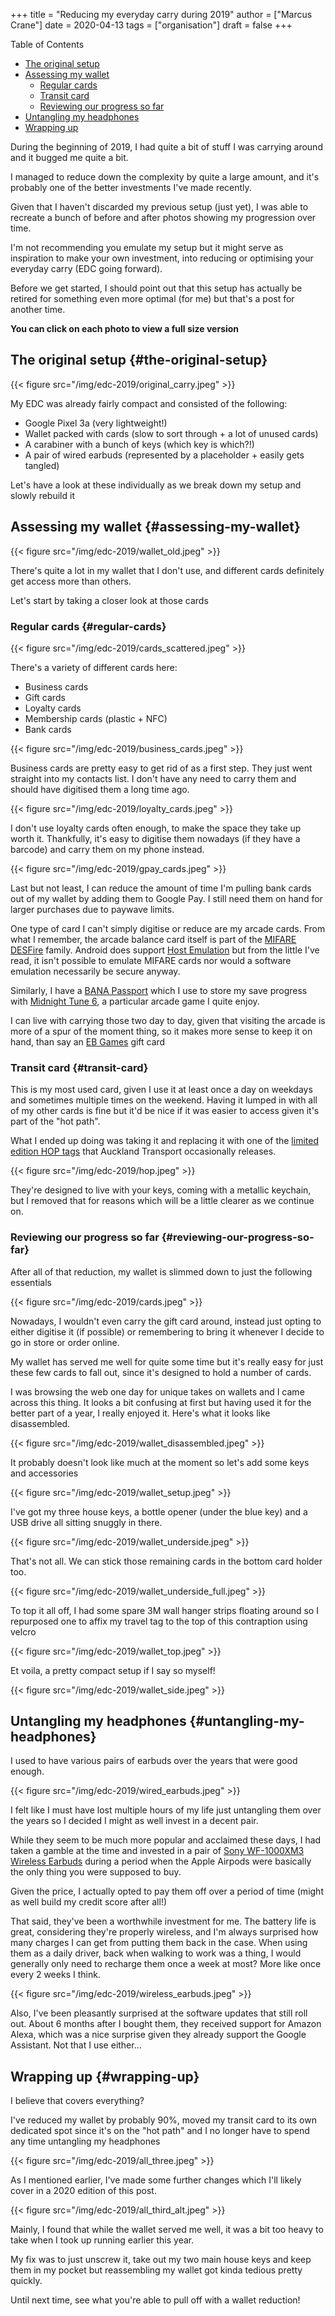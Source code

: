 +++
title = "Reducing my everyday carry during 2019"
author = ["Marcus Crane"]
date = 2020-04-13
tags = ["organisation"]
draft = false
+++

<div class="ox-hugo-toc toc">
<div></div>

<div class="heading">Table of Contents</div>

- [The original setup](#the-original-setup)
- [Assessing my wallet](#assessing-my-wallet)
    - [Regular cards](#regular-cards)
    - [Transit card](#transit-card)
    - [Reviewing our progress so far](#reviewing-our-progress-so-far)
- [Untangling my headphones](#untangling-my-headphones)
- [Wrapping up](#wrapping-up)

</div>
<!--endtoc-->

During the beginning of 2019, I had quite a bit of stuff I was carrying around and it bugged me quite a bit.

I managed to reduce down the complexity by quite a large amount, and it's probably one of the better investments I've made recently.

Given that I haven't discarded my previous setup (just yet), I was able to recreate a bunch of before and after photos showing my progression over time.

I'm not recommending you emulate my setup but it might serve as inspiration to make your own investment, into reducing or optimising your everyday carry (EDC going forward).

Before we get started, I should point out that this setup has actually be retired for something even more optimal (for me) but that's a post for another time.

**You can click on each photo to view a full size version**


## The original setup {#the-original-setup}

{{< figure src="/img/edc-2019/original_carry.jpeg" >}}

My EDC was already fairly compact and consisted of the following:

-   Google Pixel 3a (very lightweight!)
-   Wallet packed with cards (slow to sort through + a lot of unused cards)
-   A carabiner with a bunch of keys (which key is which?!)
-   A pair of wired earbuds (represented by a placeholder + easily gets tangled)

Let's have a look at these individually as we break down my setup and slowly rebuild it


## Assessing my wallet {#assessing-my-wallet}

{{< figure src="/img/edc-2019/wallet_old.jpeg" >}}

There's quite a lot in my wallet that I don't use, and different cards definitely get access more than others.

Let's start by taking a closer look at those cards


### Regular cards {#regular-cards}

{{< figure src="/img/edc-2019/cards_scattered.jpeg" >}}

There's a variety of different cards here:

-   Business cards
-   Gift cards
-   Loyalty cards
-   Membership cards (plastic + NFC)
-   Bank cards

{{< figure src="/img/edc-2019/business_cards.jpeg" >}}

Business cards are pretty easy to get rid of as a first step. They just went straight into my contacts list. I don't have any need to carry them and should have digitised them a long time ago.

{{< figure src="/img/edc-2019/loyalty_cards.jpeg" >}}

I don't use loyalty cards often enough, to make the space they take up worth it. Thankfully, it's easy to digitise them nowadays (if they have a barcode) and carry them on my phone instead.

{{< figure src="/img/edc-2019/gpay_cards.jpeg" >}}

Last but not least, I can reduce the amount of time I'm pulling bank cards out of my wallet by adding them to Google Pay. I still need them on hand for larger purchases due to paywave limits.

One type of card I can't simply digitise or reduce are my arcade cards. From what I remember, the arcade balance card itself is part of the [MIFARE DESFire](https://www.mifare.net/en/products/chip-card-ics/mifare-desfire/) family. Android does support [Host Emulation](https://developer.android.com/guide/topics/connectivity/nfc/hce) but from the little I've read, it isn't possible to emulate MIFARE cards nor would a software emulation necessarily be secure anyway.

Similarly, I have a [BANA Passport](https://www.bandainamcoid.com/banapassport/en/) which I use to store my save progress with [Midnight Tune 6](https://wanganmaxi-official.com/wanganmaxi6/en/special/001.php), a particular arcade game I quite enjoy.

I can live with carrying those two day to day, given that visiting the arcade is more of a spur of the moment thing, so it makes more sense to keep it on hand, than say an [EB Games](https://www.ebgames.co.nz) gift card


### Transit card {#transit-card}

This is my most used card, given I use it at least once a day on weekdays and sometimes multiple times on the weekend. Having it lumped in with all of my other cards is fine but it'd be nice if it was easier to access given it's part of the "hot path".

What I ended up doing was taking it and replacing it with one of the [limited edition HOP tags](https://at.govt.nz/bus-train-ferry/at-hop-card/buy-at-hop-card/buy-an-at-hop-key-tag/) that Auckland Transport occasionally releases.

{{< figure src="/img/edc-2019/hop.jpeg" >}}

They're designed to live with your keys, coming with a metallic keychain, but I removed that for reasons which will be a little clearer as we continue on.


### Reviewing our progress so far {#reviewing-our-progress-so-far}

After all of that reduction, my wallet is slimmed down to just the following essentials

{{< figure src="/img/edc-2019/cards.jpeg" >}}

Nowadays, I wouldn't even carry the gift card around, instead just opting to either digitise it (if possible) or remembering to bring it whenever I decide to go in store or order online.

My wallet has served me well for quite some time but it's really easy for just these few cards to fall out, since it's designed to hold a number of cards.

I was browsing the web one day for unique takes on wallets and I came across this thing. It looks a bit confusing at first but having used it for the better part of a year, I really enjoyed it. Here's what it looks like disassembled.

{{< figure src="/img/edc-2019/wallet_disassembled.jpeg" >}}

It probably doesn't look like much at the moment so let's add some keys and accessories

{{< figure src="/img/edc-2019/wallet_setup.jpeg" >}}

I've got my three house keys, a bottle opener (under the blue key) and a USB drive all sitting snuggly in there.

{{< figure src="/img/edc-2019/wallet_underside.jpeg" >}}

That's not all. We can stick those remaining cards in the bottom card holder too.

{{< figure src="/img/edc-2019/wallet_underside_full.jpeg" >}}

To top it all off, I had some spare 3M wall hanger strips floating around so I repurposed one to affix my travel tag to the top of this contraption using velcro

{{< figure src="/img/edc-2019/wallet_top.jpeg" >}}

Et voila, a pretty compact setup if I say so myself!

{{< figure src="/img/edc-2019/wallet_side.jpeg" >}}


## Untangling my headphones {#untangling-my-headphones}

I used to have various pairs of earbuds over the years that were good enough.

{{< figure src="/img/edc-2019/wired_earbuds.jpeg" >}}

I felt like I must have lost multiple hours of my life just untangling them over the years so I decided I might as well invest in a decent pair.

While they seem to be much more popular and acclaimed these days, I had taken a gamble at the time and invested in a pair of [Sony WF-1000XM3 Wireless Earbuds](https://www.mightyape.co.nz/product/sony-wf-1000xm3-industry-leading-noise-canceling-truly-wireless-earbuds-black/30990778) during a period when the Apple Airpods were basically the only thing you were supposed to buy.

Given the price, I actually opted to pay them off over a period of time (might as well build my credit score after all!)

That said, they've been a worthwhile investment for me. The battery life is great, considering they're properly wireless, and I'm always surprised how many charges I can get from putting them back in the case. When using them as a daily driver, back when walking to work was a thing, I would generally only need to recharge them once a week at most? More like once every 2 weeks I think.

{{< figure src="/img/edc-2019/wireless_earbuds.jpeg" >}}

Also, I've been pleasantly surprised at the software updates that still roll out. About 6 months after I bought them, they received support for Amazon Alexa, which was a nice surprise given they already support the Google Assistant. Not that I use either...


## Wrapping up {#wrapping-up}

I believe that covers everything?

I've reduced my wallet by probably 90%, moved my transit card to its own dedicated spot since it's on the "hot path" and I no longer have to spend any time untangling my headphones

{{< figure src="/img/edc-2019/all_three.jpeg" >}}

As I mentioned earlier, I've made some further changes which I'll likely cover in a 2020 edition of this post.

{{< figure src="/img/edc-2019/all_third_alt.jpeg" >}}

Mainly, I found that while the wallet served me well, it was a bit too heavy to take when I took up running earlier this year.

My fix was to just unscrew it, take out my two main house keys and keep them in my pocket but reassembling my wallet got kinda tedious pretty quickly.

Until next time, see what you're able to pull off with a wallet reduction!
